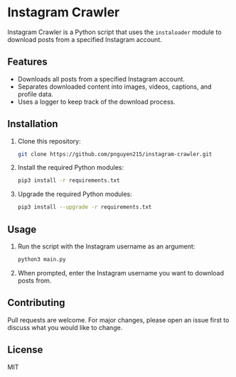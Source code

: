 # Instagram Crawler

Instagram Crawler is a Python script that uses the `instaloader` module to download posts from a specified Instagram account.

## Features

- Downloads all posts from a specified Instagram account.
- Separates downloaded content into images, videos, captions, and profile data.
- Uses a logger to keep track of the download process.

## Installation

1. Clone this repository:
   ```bash
   git clone https://github.com/pnguyen215/instagram-crawler.git
   ```
2. Install the required Python modules:
   ```bash
   pip3 install -r requirements.txt
   ```
3. Upgrade the required Python modules:
   ```bash
   pip3 install --upgrade -r requirements.txt
   ```

## Usage

1. Run the script with the Instagram username as an argument:
   ```bash
   python3 main.py
   ```
2. When prompted, enter the Instagram username you want to download posts from.

## Contributing

Pull requests are welcome. For major changes, please open an issue first to discuss what you would like to change.

## License

MIT
